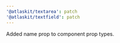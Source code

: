 ```yaml
---
'@atlaskit/textarea': patch
'@atlaskit/textfield': patch
---
```


Added name prop to component prop types.
